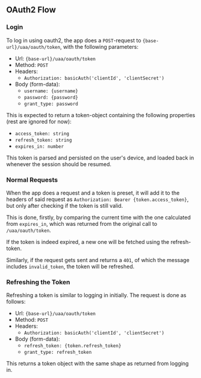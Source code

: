 ## OAuth2 Flow

### Login

To log in using oauth2, the app does a `POST`-request to 
`{base-url}/uaa/oauth/token`, with the following parameters:
  
* Url: `{base-url}/uaa/oauth/token`  
* Method: `POST`  
* Headers: 
    * `Authorization: basicAuth('clientId', 'clientSecret')`
* Body (form-data):
    * `username: {username}`  
    * `password: {password}`  
    * `grant_type: password`  
    
This is expected to return a token-object containing the following
properties (rest are ignored for now): 

* `access_token: string`  
* `refresh_token: string`
* `expires_in: number`

This token is parsed and persisted on the user's device, and loaded
back in whenever the session should be resumed.

### Normal Requests

When the app does a request and a token is preset, it will add it 
to the headers of said request as `Authorization: Bearer {token.access_token}`, 
but only after checking if the token is still valid.  

This is done, firstly, by comparing the current time with the one calculated from `expires_in`, which was
returned from the original call to `/uaa/oauth/token`.  

If the token is indeed expired, a new one will be fetched using the refresh-token.

Similarly, if the request gets sent and returns a `401`, of which the message includes `invalid_token`, 
the token will be refreshed.

### Refreshing the Token

Refreshing a token is similar to logging in initially.
The request is done as follows:  

* Url: `{base-url}/uaa/oauth/token`  
* Method: `POST`  
* Headers: 
    * `Authorization: basicAuth('clientId', 'clientSecret')`
* Body (form-data):
    * `refresh_token: {token.refresh_token}`  
    * `grant_type: refresh_token`
    
This returns a token object with the same shape as returned from logging in.  